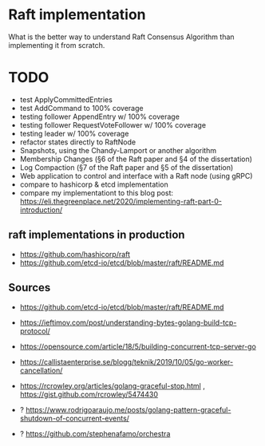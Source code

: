 # Raft implementation
What is the better way to understand Raft Consensus Algorithm than implementing it from scratch.

# TODO
- test ApplyCommittedEntries
- test AddCommand to 100% coverage
- testing follower AppendEntry w/ 100% coverage
- testing follower RequestVoteFollower w/ 100% coverage
- testing leader w/ 100% coverage
- refactor states directly to RaftNode
- Snapshots, using the Chandy-Lamport or another algorithm
- Membership Changes (§6 of the Raft paper and §4 of the dissertation)
- Log Compaction (§7 of the Raft paper and §5 of the dissertation)
- Web application to control and interface with a Raft node (using gRPC)
- compare to hashicorp & etcd implementation 
- compare my implementationt to this blog post: https://eli.thegreenplace.net/2020/implementing-raft-part-0-introduction/


## raft implementations in production
- https://github.com/hashicorp/raft
- https://github.com/etcd-io/etcd/blob/master/raft/README.md


## Sources
- https://github.com/etcd-io/etcd/blob/master/raft/README.md
- https://ieftimov.com/post/understanding-bytes-golang-build-tcp-protocol/
- https://opensource.com/article/18/5/building-concurrent-tcp-server-go

- https://callistaenterprise.se/blogg/teknik/2019/10/05/go-worker-cancellation/
- https://rcrowley.org/articles/golang-graceful-stop.html , https://gist.github.com/rcrowley/5474430
- ? https://www.rodrigoaraujo.me/posts/golang-pattern-graceful-shutdown-of-concurrent-events/
- ? https://github.com/stephenafamo/orchestra

